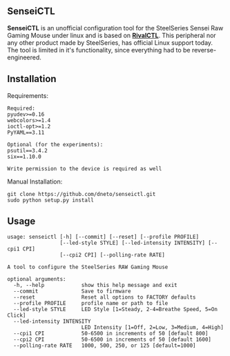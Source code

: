 SenseiCTL
--

**SenseiCTL** is an unofficial configuration tool for the SteelSeries Sensei Raw Gaming Mouse under linux and is based on [**RivalCTL**](https://github.com/nixi-awoo/rivalctl). This peripheral nor any other product made by SteelSeries, has official Linux support today. The tool is limited in it's functionality, since everything had to be reverse-engineered.


Installation
--

Requirements:

    Required:
    pyudev>=0.16
    webcolors>=1.4
    ioctl-opt>=1.2
    PyYAML==3.11

    Optional (for the experiments):
    psutil==3.4.2
    six==1.10.0

    Write permission to the device is required as well

Manual Installation:

    git clone https://github.com/dneto/senseictl.git
    sudo python setup.py install

 
Usage
--

    usage: senseictl [-h] [--commit] [--reset] [--profile PROFILE]
                     [--led-style STYLE] [--led-intensity INTENSITY] [--cpi1 CPI]
                     [--cpi2 CPI] [--polling-rate RATE]

    A tool to configure the SteelSeries RAW Gaming Mouse

    optional arguments:
      -h, --help            show this help message and exit
      --commit              Save to firmware
      --reset               Reset all options to FACTORY defaults
      --profile PROFILE     profile name or path to file
      --led-style STYLE     LED Style [1=Steady, 2-4=Breathe Speed, 5=On Click]
      --led-intensity INTENSITY
                            LED Intensity [1=Off, 2=Low, 3=Medium, 4=High]
      --cpi1 CPI            50-6500 in increments of 50 [default 800]
      --cpi2 CPI            50-6500 in increments of 50 [default 1600]
      --polling-rate RATE   1000, 500, 250, or 125 [default=1000]
